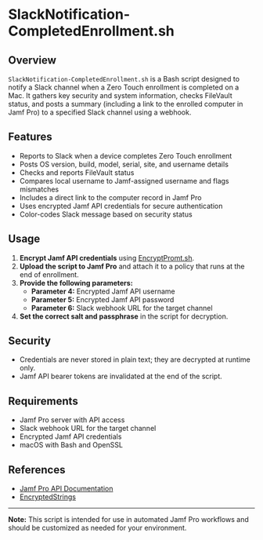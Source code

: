# SlackNotification-CompletedEnrollment.sh

## Overview
`SlackNotification-CompletedEnrollment.sh` is a Bash script designed to notify a Slack channel when a Zero Touch enrollment is completed on a Mac. It gathers key security and system information, checks FileVault status, and posts a summary (including a link to the enrolled computer in Jamf Pro) to a specified Slack channel using a webhook.

## Features
- Reports to Slack when a device completes Zero Touch enrollment
- Posts OS version, build, model, serial, site, and username details
- Checks and reports FileVault status
- Compares local username to Jamf-assigned username and flags mismatches
- Includes a direct link to the computer record in Jamf Pro
- Uses encrypted Jamf API credentials for secure authentication
- Color-codes Slack message based on security status

## Usage
1. **Encrypt Jamf API credentials** using [EncryptPromt.sh](https://github.com/huckholliday/Jamf/Scripts/Encryption/EncryptPromt.sh).
2. **Upload the script to Jamf Pro** and attach it to a policy that runs at the end of enrollment.
3. **Provide the following parameters:**
	- **Parameter 4:** Encrypted Jamf API username
	- **Parameter 5:** Encrypted Jamf API password
	- **Parameter 6:** Slack webhook URL for the target channel
4. **Set the correct salt and passphrase** in the script for decryption.

## Security
- Credentials are never stored in plain text; they are decrypted at runtime only.
- Jamf API bearer tokens are invalidated at the end of the script.

## Requirements
- Jamf Pro server with API access
- Slack webhook URL for the target channel
- Encrypted Jamf API credentials
- macOS with Bash and OpenSSL

## References
- [Jamf Pro API Documentation](https://developer.jamf.com/jamf-pro/docs)
- [EncryptedStrings](https://github.com/brysontyrrell/EncryptedStrings)

---

**Note:** This script is intended for use in automated Jamf Pro workflows and should be customized as needed for your environment.
